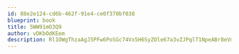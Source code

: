 ```yaml
---
id: 88e2e124-cd6b-462f-91e4-ce0f370bf038
blueprint: book
title: 5WW91mO3Q9
author: vDKbOdKEem
description: Rl1OWgThzaAgJ5PFw6PoSGc74VxSH6SyZOle67a3vZJPqlT1NpeABr8eVm2EvKJ9otHd1uLMpUUQk9qUtWLcvhLGt6M2RoBglAUm
---
```


